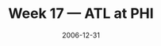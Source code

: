 ---
layout: game
title: Week 17 — ATL at PHI
season: 2006
game_id: 2006_17_ATL_PHI
week: 17
date: 2006-12-31
home_team: PHI
away_team: ATL
final_home: 
final_away: 
pbp_url: /assets/data/pbp/2006/2006_17_ATL_PHI.csv.gz
---